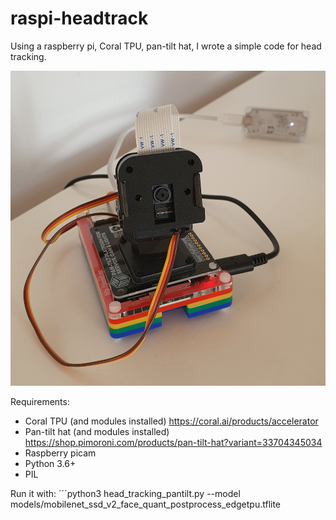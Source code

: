 # raspi-headtrack
Using a raspberry pi, Coral TPU, pan-tilt hat, I wrote a simple code for head tracking.

![Raspberry PI with pan-tilt hat and CoralTPU](pan-tilt.png)

Requirements: 
- Coral TPU (and modules installed) https://coral.ai/products/accelerator
- Pan-tilt hat (and modules installed) https://shop.pimoroni.com/products/pan-tilt-hat?variant=33704345034
- Raspberry picam
- Python 3.6+
- PIL

Run it with:
´´´python3 head_tracking_pantilt.py --model models/mobilenet_ssd_v2_face_quant_postprocess_edgetpu.tflite

